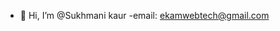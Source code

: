 - 👋 Hi, I’m @Sukhmani kaur
-email: ekamwebtech@gmail.com


<!---
Sukhmanikaur1/Sukhmanikaur1 is a ✨ special ✨ repository because its `README.md` (this file) appears on your GitHub profile.
You can click the Preview link to take a look at your changes.
--->
